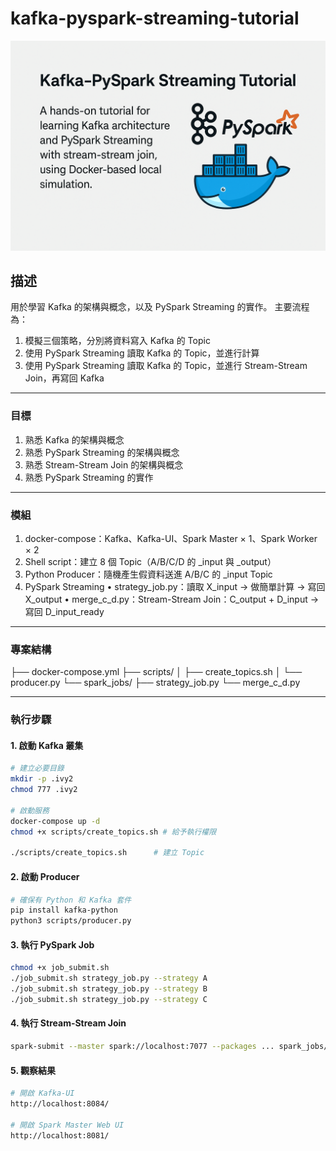 # kafka-pyspark-streaming-tutorial

![](/image/image-by-gpt-4o.png)

## 描述
用於學習 Kafka 的架構與概念，以及 PySpark Streaming 的實作。
主要流程為：
1. 模擬三個策略，分別將資料寫入 Kafka 的 Topic
2. 使用 PySpark Streaming 讀取 Kafka 的 Topic，並進行計算
3. 使用 PySpark Streaming 讀取 Kafka 的 Topic，並進行 Stream-Stream Join，再寫回 Kafka

---
### 目標

1. 熟悉 Kafka 的架構與概念
2. 熟悉 PySpark Streaming 的架構與概念
3. 熟悉 Stream-Stream Join 的架構與概念
4. 熟悉 PySpark Streaming 的實作

---
### 模組

1.	docker-compose：Kafka、Kafka-UI、Spark Master × 1、Spark Worker × 2
2.	Shell script：建立 8 個 Topic（A/B/C/D 的 _input 與 _output）
3.	Python Producer：隨機產生假資料送進 A/B/C 的 _input Topic
4.	PySpark Streaming
    •	strategy_job.py：讀取 X_input → 做簡單計算 → 寫回 X_output
    •	merge_c_d.py：Stream-Stream Join：C_output + D_input → 寫回 D_input_ready
---
### 專案結構

├── docker-compose.yml
├── scripts/
│   ├── create_topics.sh
│   └── producer.py
└── spark_jobs/
    ├── strategy_job.py
    └── merge_c_d.py

---
### 執行步驟

#### 1. 啟動 Kafka 叢集

```bash
# 建立必要目錄
mkdir -p .ivy2
chmod 777 .ivy2

# 啟動服務
docker-compose up -d
chmod +x scripts/create_topics.sh # 給予執行權限

./scripts/create_topics.sh      # 建立 Topic
```
#### 2. 啟動 Producer

```bash
# 確保有 Python 和 Kafka 套件
pip install kafka-python
python3 scripts/producer.py
```

#### 3. 執行 PySpark Job

```bash
chmod +x job_submit.sh
./job_submit.sh strategy_job.py --strategy A
./job_submit.sh strategy_job.py --strategy B
./job_submit.sh strategy_job.py --strategy C
```

#### 4. 執行 Stream-Stream Join

```bash
spark-submit --master spark://localhost:7077 --packages ... spark_jobs/merge_c_d.py
```

#### 5. 觀察結果

```bash
# 開啟 Kafka-UI
http://localhost:8084/

# 開啟 Spark Master Web UI
http://localhost:8081/
```

